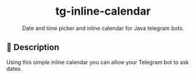<h1 align="center">tg-inline-calendar</h1>

<div align="center">

Date and time picker and inline calendar for Java telegram bots.

</div>

## 📙 Description

Using this simple inline calendar you can allow your Telegram bot to ask dates.
